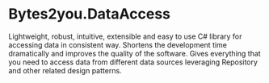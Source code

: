 # Bytes2you.DataAccess 
Lightweight, robust, intuitive, extensible and easy to use C# library for accessing data in consistent way. Shortens the development time dramatically and improves the quality of the software. Gives everything that you need to access data from different data sources leveraging Repository and other related design patterns.